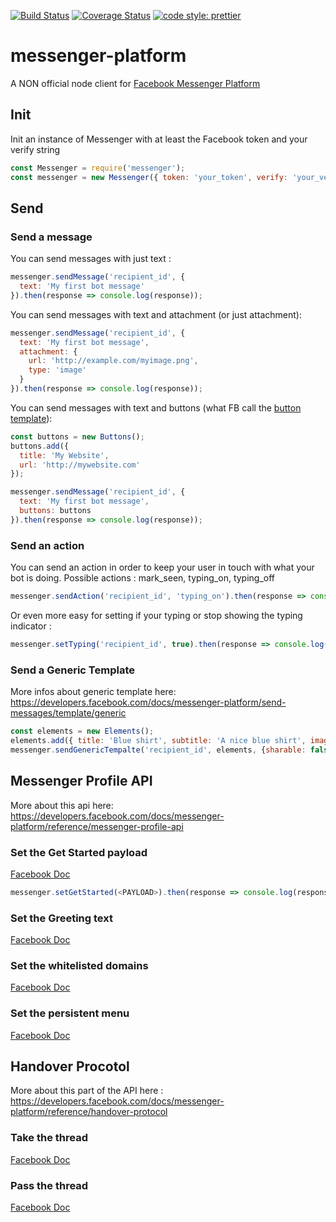 [![Build Status](https://travis-ci.org/adriendulong/messenger.svg?branch=master)](https://travis-ci.org/adriendulong/messenger) [![Coverage Status](https://coveralls.io/repos/github/adriendulong/messenger/badge.svg)](https://coveralls.io/github/adriendulong/messenger) [![code style: prettier](https://img.shields.io/badge/code_style-prettier-ff69b4.svg)](https://github.com/prettier/prettier)
# messenger-platform

A NON official node client for [Facebook Messenger Platform](https://developers.facebook.com/docs/messenger-platform)

## Init
Init an instance of Messenger with at least the Facebook token and your verify string
```javascript
const Messenger = require('messenger');
const messenger = new Messenger({ token: 'your_token', verify: 'your_verify_string'});
```

## Send
### Send a message

You can send messages with just text :
```javascript
messenger.sendMessage('recipient_id', {
  text: 'My first bot message'
}).then(response => console.log(response));
```

You can send messages with text and attachment (or just attachment):
```javascript
messenger.sendMessage('recipient_id', {
  text: 'My first bot message',
  attachment: {
    url: 'http://example.com/myimage.png',
    type: 'image'
  }
}).then(response => console.log(response));
```

You can send messages with text and buttons (what FB call the [button template]( https://developers.facebook.com/docs/messenger-platform/send-messages/template/button)):
```javascript
const buttons = new Buttons();
buttons.add({
  title: 'My Website',
  url: 'http://mywebsite.com'
});

messenger.sendMessage('recipient_id', {
  text: 'My first bot message',
  buttons: buttons
}).then(response => console.log(response));
```

### Send an action

You can send an action in order to keep your user in touch with what your bot is doing.
Possible actions : mark_seen, typing_on, typing_off

```javascript
messenger.sendAction('recipient_id', 'typing_on').then(response => console.log(response));
```

Or even more easy for setting if your typing or stop showing the typing indicator :
```javascript
messenger.setTyping('recipient_id', true).then(response => console.log(response));
```

### Send a Generic Template

More infos about generic template here: https://developers.facebook.com/docs/messenger-platform/send-messages/template/generic

```javascript
const elements = new Elements();
elements.add({ title: 'Blue shirt', subtitle: 'A nice blue shirt', image: 'http://mywebsite.com/myimage.png'})
messenger.sendGenericTempalte('recipient_id', elements, {sharable: false, imageRatio: 'square'}).then(response => console.log(response));
```

## Messenger Profile API

More about this api here: https://developers.facebook.com/docs/messenger-platform/reference/messenger-profile-api

### Set the Get Started payload

[Facebook Doc](https://developers.facebook.com/docs/messenger-platform/reference/messenger-profile-api/get-started-button)

```javascript
messenger.setGetStarted(<PAYLOAD>).then(response => console.log(response));
```

### Set the Greeting text

[Facebook Doc](https://developers.facebook.com/docs/messenger-platform/reference/messenger-profile-api/greeting)

### Set the whitelisted domains

[Facebook Doc](https://developers.facebook.com/docs/messenger-platform/reference/messenger-profile-api/domain-whitelisting)

### Set the persistent menu

[Facebook Doc](https://developers.facebook.com/docs/messenger-platform/reference/messenger-profile-api/persistent-menu)

## Handover Procotol

More about this part of the API here : https://developers.facebook.com/docs/messenger-platform/reference/handover-protocol

### Take the thread

[Facebook Doc](https://developers.facebook.com/docs/messenger-platform/reference/handover-protocol/take-thread-control)

### Pass the thread

[Facebook Doc](https://developers.facebook.com/docs/messenger-platform/reference/handover-protocol/pass-thread-control)
